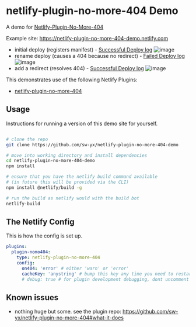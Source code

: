 # netlify-plugin-no-more-404 Demo

A demo for [Netlify-Plugin-No-More-404](https://github.com/sw-yx/netlify-plugin-no-more-404)

Example site: https://netlify-plugin-no-more-404-demo.netlify.com

- initial deploy (registers manifest) - [Successful Deploy log](https://app.netlify.com/sites/netlify-plugin-no-more-404-demo/deploys/5e69432692ace90008f1ae07)
  ![image](https://user-images.githubusercontent.com/6764957/76458851-8fbb4f00-63b1-11ea-927f-e29f99371b9a.png)
- rename deploy (causes a 404 because no redirect) - [Failed Deploy log](https://app.netlify.com/sites/netlify-plugin-no-more-404-demo/deploys/5e6943a7c771e10009916ed4)
  ![image](https://user-images.githubusercontent.com/6764957/76458964-c09b8400-63b1-11ea-8c70-735002614f49.png)
- add a redirect (resolves 404) - [Successful Deploy log](https://app.netlify.com/sites/netlify-plugin-no-more-404-demo/deploys/5e6944bc7d8a8100082f6084)
  ![image](https://user-images.githubusercontent.com/6764957/76459324-56cfaa00-63b2-11ea-90a7-a534a944a6f0.png)

This demonstrates use of the following Netlify Plugins:

- [netlify-plugin-no-more-404](https://github.com/sw-yx/netlify-plugin-no-more-404)

## Usage

Instructions for running a version of this demo site for yourself.

```bash

# clone the repo
git clone https://github.com/sw-yx/netlify-plugin-no-more-404-demo

# move into working directory and install dependencies
cd netlify-plugin-no-more-404-demo
npm install

# ensure that you have the netlify build command available
# (in future this will be provided via the CLI)
npm install @netlify/build -g

# run the build as netlify would with the build bot
netlify-build
```

## The Netlify Config

This is how the config is set up.

```yaml
plugins:
  plugin-nomo404:
    type: netlify-plugin-no-more-404
    config:
      on404: 'error' # either 'warn' or 'error'
      cacheKey: 'anystring' # bump this key any time you need to restart from scratch
      # debug: true # for plugin development debugging, dont uncomment unless you're working on the plugin itself
```

## Known issues

- nothing huge but some. see the plugin repo: https://github.com/sw-yx/netlify-plugin-no-more-404#what-it-does
